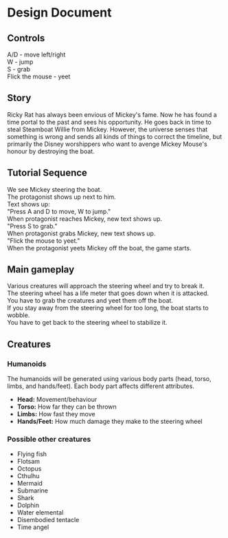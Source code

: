 # Design Document

## Controls

A/D - move left/right  
W - jump  
S - grab  
Flick the mouse - yeet  

## Story

Ricky Rat has always been envious of Mickey's fame. Now he has found a time portal to the past and sees his opportunity.
He goes back in time to steal Steamboat Willie from Mickey. However, the universe senses that something is wrong and sends all kinds of things to correct the timeline,
but primarily the Disney worshippers who want to avenge Mickey Mouse's honour by destroying the boat.

## Tutorial Sequence

We see Mickey steering the boat.  
The protagonist shows up next to him.  
Text shows up:  
"Press A and D to move, W to jump."  
When protagonist reaches Mickey, new text shows up.  
"Press S to grab."  
When protagonist grabs Mickey, new text shows up.  
"Flick the mouse to yeet."  
When the protagonist yeets Mickey off the boat, the game starts.  

## Main gameplay

Various creatures will approach the steering wheel and try to break it.  
The steering wheel has a life meter that goes down when it is attacked.  
You have to grab the creatures and yeet them off the boat.  
If you stay away from the steering wheel for too long, the boat starts to wobble.  
You have to get back to the steering wheel to stabilize it.  

## Creatures

### Humanoids

The humanoids will be generated using various body parts (head, torso, limbs, and hands/feet).
Each body part affects different attributes.
- **Head:** Movement/behaviour
- **Torso:** How far they can be thrown
- **Limbs:** How fast they move
- **Hands/Feet:** How much damage they make to the steering wheel

### Possible other creatures

- Flying fish
- Flotsam
- Octopus
- Cthulhu
- Mermaid
- Submarine
- Shark
- Dolphin
- Water elemental
- Disembodied tentacle
- Time angel